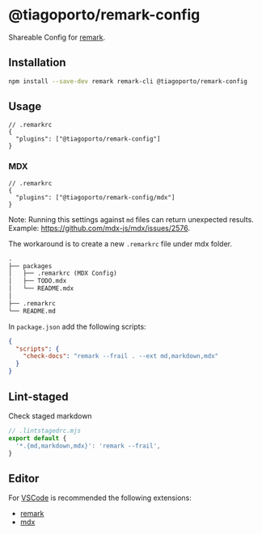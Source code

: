 # @tiagoporto/remark-config

Shareable Config for [remark](https://github.com/remarkjs/remark).

## Installation

```bash
npm install --save-dev remark remark-cli @tiagoporto/remark-config
```

## Usage

```jsonc
// .remarkrc
{
  "plugins": ["@tiagoporto/remark-config"]
}
```

### MDX

```jsonc
// .remarkrc
{
  "plugins": ["@tiagoporto/remark-config/mdx"]
}
```

Note: Running this settings against `md` files can return unexpected results. Example: <https://github.com/mdx-js/mdx/issues/2576>.

The workaround is to create a new `.remarkrc` file under mdx folder.

```md
.
├── packages
│   ├── .remarkrc (MDX Config)
│   ├── TODO.mdx
│   └── README.mdx
│
├── .remarkrc
└── README.md

```

In `package.json` add the following scripts:

```json
{
  "scripts": {
    "check-docs": "remark --frail . --ext md,markdown,mdx"
  }
}
```

## Lint-staged

Check staged markdown

```mjs
// .lintstagedrc.mjs
export default {
  '*.{md,markdown,mdx}': 'remark --frail',
}
```

## Editor

For [VSCode](https://code.visualstudio.com) is recommended the following extensions:

- [remark](https://marketplace.visualstudio.com/items?itemName=unifiedjs.vscode-remark)
- [mdx](https://marketplace.visualstudio.com/items?itemName=unifiedjs.vscode-mdx)
